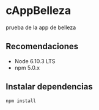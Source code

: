 # cAppBelleza
prueba de la app de belleza

## Recomendaciones
- Node 6.10.3 LTS
- npm 5.0.x

## Instalar dependencias
```
npm install
```
